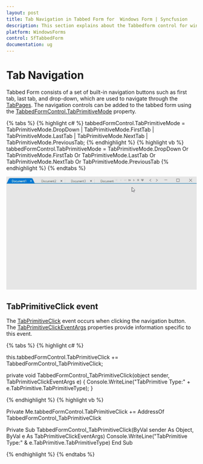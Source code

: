```yaml
---
layout: post
title: Tab Navigation in Tabbed Form for  Windows Form | Syncfusion
description: This section explains about the Tabbedform control for windows forms and navigation control in SfTabbedForm and more details.
platform: WindowsForms
control: SfTabbedForm
documentation: ug
---
```


# Tab Navigation

Tabbed Form consists of a set of built-in navigation buttons such as first tab, last tab, and drop-down, which are used to navigate through the [TabPages](https://help.syncfusion.com/cr/windowsforms/Syncfusion.Tools.Windows~Syncfusion.Windows.Forms.Tools.TabControlAdv~TabPages.html). The navigation controls can be added to the tabbed form using the [TabbedFormControl.TabPrimitiveMode](https://help.syncfusion.com/cr/windowsforms/Syncfusion.Tools.Windows~Syncfusion.Windows.Forms.Tools.TabPrimitiveMode.html) property.

{% tabs %}
{% highlight c# %}
tabbedFormControl.TabPrimitiveMode = TabPrimitiveMode.DropDown | TabPrimitiveMode.FirstTab | TabPrimitiveMode.LastTab | TabPrimitiveMode.NextTab | TabPrimitiveMode.PreviousTab;
{% endhighlight %}
{% highlight vb %}
tabbedFormControl.TabPrimitiveMode = TabPrimitiveMode.DropDown Or TabPrimitiveMode.FirstTab Or TabPrimitiveMode.LastTab Or TabPrimitiveMode.NextTab Or TabPrimitiveMode.PreviousTab
{% endhighlight %}
{% endtabs %}  

![Winforms showing the tab navigation in tabbed form](TabPrimitives_images/TabPrimitives_images_img1.gif)

## TabPrimitiveClick event

The [TabPrimitiveClick](https://help.syncfusion.com/cr/windowsforms/Syncfusion.Tools.Windows~Syncfusion.Windows.Forms.Tools.SfTabbedFormControl~TabPrimitiveClick_EV.html) event occurs when clicking the navigation button. The [TabPrimitiveClickEventArgs](https://help.syncfusion.com/cr/windowsforms/Syncfusion.Tools.Windows~Syncfusion.Windows.Forms.Tools.TabPrimitiveClickEventArgs_properties.html) properties provide information specific to this event.

{% tabs %}
{% highlight c# %}

this.tabbedFormControl.TabPrimitiveClick += TabbedFormControl_TabPrimitiveClick;

private void TabbedFormControl_TabPrimitiveClick(object sender, TabPrimitiveClickEventArgs e)
{
    Console.WriteLine("TabPrimitive Type:" + e.TabPrimitive.TabPrimitiveType);
}

{% endhighlight %}
{% highlight vb %}

Private Me.tabbedFormControl.TabPrimitiveClick += AddressOf TabbedFormControl_TabPrimitiveClick

Private Sub TabbedFormControl_TabPrimitiveClick(ByVal sender As Object, ByVal e As TabPrimitiveClickEventArgs)
	Console.WriteLine("TabPrimitive Type:" & e.TabPrimitive.TabPrimitiveType)
End Sub

{% endhighlight %}
{% endtabs %}


